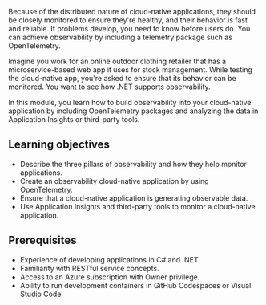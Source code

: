 Because of the distributed nature of cloud-native applications, they should be closely monitored to ensure they're healthy, and their behavior is fast and reliable. If problems develop, you need to know before users do. You can achieve observability by including a telemetry package such as OpenTelemetry.

Imagine you work for an online outdoor clothing retailer that has a microservice-based web app it uses for stock management. While testing the cloud-native app, you're asked to ensure that its behavior can be monitored. You want to see how .NET supports observability.

In this module, you learn how to build observability into your cloud-native application by including OpenTelemetry packages and analyzing the data in Application Insights or third-party tools.

## Learning objectives

- Describe the three pillars of observability and how they help monitor applications.
- Create an observability cloud-native application by using OpenTelemetry.
- Ensure that a cloud-native application is generating observable data.
- Use Application Insights and third-party tools to monitor a cloud-native application.

## Prerequisites

- Experience of developing applications in C# and .NET.
- Familiarity with RESTful service concepts.
- Access to an Azure subscription with Owner privilege.
- Ability to run development containers in GitHub Codespaces or Visual Studio Code.
